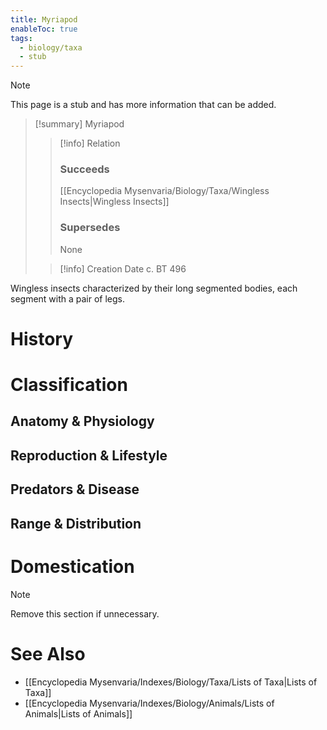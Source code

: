 ```yaml
---
title: Myriapod
enableToc: true
tags:
  - biology/taxa
  - stub
---
```


> [!note]
> This page is a stub and has more information that can be added.

> [!summary] Myriapod
> > [!info] Relation
> > ### Succeeds
> > [[Encyclopedia Mysenvaria/Biology/Taxa/Wingless Insects|Wingless Insects]]
> > ### Supersedes
> > None
>
> > [!info] Creation Date
> > c. BT 496

Wingless insects characterized by their long segmented bodies, each segment with a pair of legs.
# History

# Classification
## Anatomy & Physiology

## Reproduction & Lifestyle

## Predators & Disease

## Range & Distribution

# Domestication

> [!note]
> Remove this section if unnecessary.
# See Also
- [[Encyclopedia Mysenvaria/Indexes/Biology/Taxa/Lists of Taxa|Lists of Taxa]]
- [[Encyclopedia Mysenvaria/Indexes/Biology/Animals/Lists of Animals|Lists of Animals]]